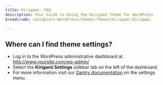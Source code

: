 ```yaml
---
title: Kirigami: FAQ
description: Your Guide to Using the Kirigami Theme for WordPress
breadcrumb: /wordpress:WordPress/themes:Themes/kirigami:Kirigami

---
```


Where can I find theme settings?
-----
* Log in to the WordPress administrative dashboard at http://www.yoursite.com/wp-admin/
* Select the **Kirigami Settings** sidebar tab on the left of the dashboard.
* For more information visit our [Gantry documentation][gantry] on the settings menu.



[gantry]: http://gantry-framework.org/documentation/wordpress/configure/